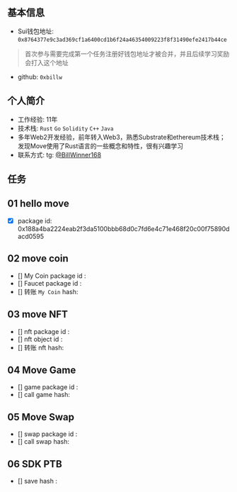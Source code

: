 ## 基本信息
- Sui钱包地址: `0x8764377e9c3ad369cf1a6400cd1b6f24a46354009223f8f31490efe2417b44ce`
> 首次参与需要完成第一个任务注册好钱包地址才被合并，并且后续学习奖励会打入这个地址
- github: `0xbillw`

## 个人简介
- 工作经验: 11年
- 技术栈: `Rust` `Go` `Solidity` `C++` `Java`
- 多年Web2开发经验，前年转入Web3，熟悉Substrate和ethereum技术栈；发现Move使用了Rust语言的一些概念和特性，很有兴趣学习
- 联系方式: tg: [@BillWinner168](https://t.me/BillWinner168)

## 任务

##   01 hello move  
- [x] package id: 0x188a4ba2224eab2f3da5100bbb68d0c7fd6e4c71e468f20c00f75890dacd0595

##   02 move coin
- [] My Coin package id : 
- [] Faucet package id : 
- [] 转账 `My Coin` hash:

##   03 move NFT
- [] nft package id :
- [] nft object id : 
- [] 转账 nft  hash:

##   04 Move Game
- [] game package id :
- [] call game hash:

##   05 Move Swap
- [] swap package id :
- [] call swap hash:

##   06 SDK PTB
- [] save hash :
